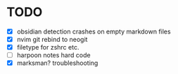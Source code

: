# TODO

- [X] obsidian detection crashes on empty markdown files
- [X] nvim git rebind to neogit
- [X] filetype for zshrc etc.
- [ ] harpoon notes hard code
- [X] marksman? troubleshooting
